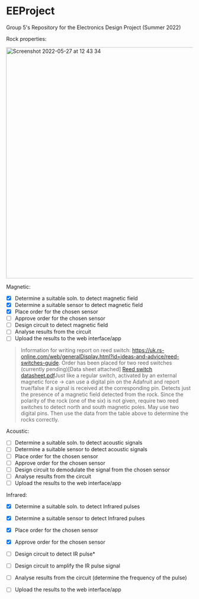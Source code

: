 # EEProject

Group 5's Repository for the Electronics Design Project (Summer 2022)

Rock properties:


<img width="623" alt="Screenshot 2022-05-27 at 12 43 34" src="https://user-images.githubusercontent.com/106095203/170692913-9280b7b0-e76c-451f-a7b8-0ea30aa6a381.png">

Magnetic:
- [x] Determine a suitable soln. to detect magnetic field
- [x] Determine a suitable sensor to detect magnetic field
- [x] Place order for the chosen sensor
- [ ] Approve order for the chosen sensor
- [ ] Design circuit to detect magnetic field
- [ ] Analyse results from the circuit
- [ ] Upload the results to the web interface/app

> Information for writing report on reed switch: https://uk.rs-online.com/web/generalDisplay.html?id=ideas-and-advice/reed-switches-guide. Order has been placed for two reed switches (currently pending)[Data sheet attached] [Reed switch datasheet.pdf](https://github.com/shekratul10/EEProject/files/8786346/Reed.switch.datasheet.pdf)Just like a regular switch, activated by an external magnetic force -> can use a digital pin on the Adafruit and report true/false if a signal is received at the corresponding pin. Detects just the presence of a magnetic field detected from the rock. Since the polarity of the rock (one of the six) is not given, require two reed switches to detect north and south magnetic poles. May use two digital pins. Then use the data from the table above to determine the rocks correctly. 

Acoustic:
- [ ] Determine a suitable soln. to detect acoustic signals
- [ ] Determine a suitable sensor to detect acoustic signals
- [ ] Place order for the chosen sensor
- [ ] Approve order for the chosen sensor
- [ ] Design circuit to demodulate the signal from the chosen sensor
- [ ] Analyse results from the circuit
- [ ] Upload the results to the web interface/app

Infrared:
- [x] Determine a suitable soln. to detect Infrared pulses
- [x] Determine a suitable sensor to detect Infrared pulses
- [x] Place order for the chosen sensor
- [x] Approve order for the chosen sensor
- [ ] Design circuit to detect IR pulse*
- [ ] Design circuit to amplify the IR pulse signal
- [ ] Analyse results from the circuit (determine the frequency of the pulse)
- [ ] Upload the results to the web interface/app


